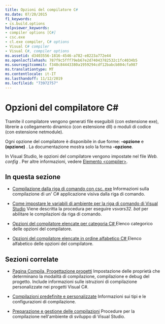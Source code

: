 ```yaml
---
title: Opzioni del compilatore C#
ms.date: 07/20/2015
f1_keywords:
- cs.build.options
helpviewer_keywords:
- compiler options [C#]
- csc.exe
- cl.exe compiler, C# options
- Visual C# compiler
- Visual C#, compiler options
ms.assetid: d3403556-1816-4546-a782-e8223a772e44
ms.openlocfilehash: 787f9c5fff79eb67e2d74043782532c1fc4034b5
ms.sourcegitcommit: f348c84443380a1959294cdf12babcb804cfa987
ms.translationtype: MT
ms.contentlocale: it-IT
ms.lasthandoff: 11/12/2019
ms.locfileid: "73972757"
---
```

# <a name="c-compiler-options"></a>Opzioni del compilatore C#

Tramite il compilatore vengono generati file eseguibili (con estensione exe), librerie a collegamento dinamico (con estensione dll) o moduli di codice (con estensione netmodule).

Ogni opzione del compilatore è disponibile in due forme: **-opzione** e **(opzione)** . La documentazione mostra solo la forma **-opzione**.

In Visual Studio, le opzioni del compilatore vengono impostate nel file *Web. config* . Per altre informazioni, vedere [Elemento \<compiler>](../../../framework/configure-apps/file-schema/compiler/compiler-element.md).

## <a name="in-this-section"></a>In questa sezione

- [Compilazione dalla riga di comando con csc. exe](command-line-building-with-csc-exe.md) Informazioni sulla compilazione di un' C# applicazione visiva dalla riga di comando.

- [Come impostare le variabili di ambiente per la riga di comando di Visual Studio](how-to-set-environment-variables-for-the-visual-studio-command-line.md) Viene descritta la procedura per eseguire *vsvars32. bat* per abilitare le compilazioni da riga di comando.

- [Opzioni del compilatore elencate per categoria C# ](listed-by-category.md) Elenco categorico delle opzioni del compilatore.

- [Opzioni del compilatore elencate in ordine alfabetico C# ](listed-alphabetically.md) Elenco alfabetico delle opzioni del compilatore.

## <a name="related-sections"></a>Sezioni correlate

- [Pagina Compila, Progettazione progetti](/visualstudio/ide/reference/build-page-project-designer-csharp) Impostazione delle proprietà che determinano la modalità di compilazione, compilazione e debug del progetto. Include informazioni sulle istruzioni di compilazione personalizzate nei progetti Visual C#.

- [Compilazioni predefinite e personalizzate](/visualstudio/ide/compiling-and-building-in-visual-studio) Informazioni sui tipi e le configurazioni di compilazione.

- [Preparazione e gestione delle compilazioni](/visualstudio/ide/building-and-cleaning-projects-and-solutions-in-visual-studio) Procedure per la compilazione nell'ambiente di sviluppo di Visual Studio.
